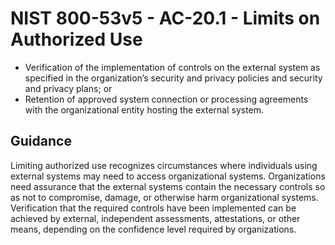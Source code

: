 # NIST 800-53v5 - AC-20.1 - Limits on Authorized Use
- Verification of the implementation of controls on the external system as specified in the organization’s security and privacy policies and security and privacy plans; or
- Retention of approved system connection or processing agreements with the organizational entity hosting the external system.
## Guidance
Limiting authorized use recognizes circumstances where individuals using external systems may need to access organizational systems. Organizations need assurance that the external systems contain the necessary controls so as not to compromise, damage, or otherwise harm organizational systems. Verification that the required controls have been implemented can be achieved by external, independent assessments, attestations, or other means, depending on the confidence level required by organizations.